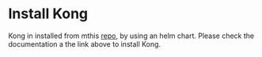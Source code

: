 # Install Kong

Kong in installed from mthis [repo](https://github.com/Kong/kong-dist-kubernetes/tree/master/charts/kong), by using an helm chart.
Please check the documentation a the link above to install Kong.
